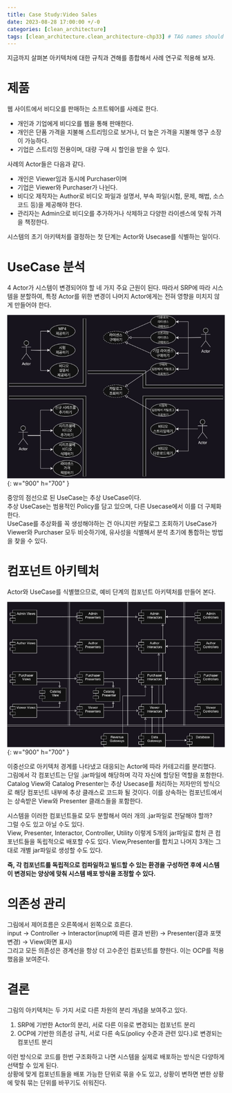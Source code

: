 ```yaml
---
title: Case Study:Video Sales
date: 2023-08-28 17:00:00 +/-0
categories: [clean_architecture]
tags: [clean_architecture.clean_architecture-chp33] # TAG names should always be lowercase
---
```


지금까지 살펴본 아키텍처에 대한 규칙과 견해를 종합해서 사례 연구로 적용해 보자.

# 제품

웹 사이트에서 비디오를 판매하는 소프트웨어를 사례로 한다.

- 개인과 기업에게 비디오를 웹을 통해 판매한다.
- 개인은 단품 가격을 지불해 스트리밍으로 보거나, 더 높은 가격을 지불해 영구 소장이 가능하다.
- 기업은 스트리밍 전용이며, 대량 구매 시 할인을 받을 수 있다.

사례의 Actor들은 다음과 같다.

- 개인은 Viewer임과 동시에 Purchaser이며
- 기업은 Viewer와 Purchaser가 나뉜다.
- 비디오 제작자는 Author로 비디오 파일과 설명서, 부속 파일(시험, 문제, 해법, 소스 코드 등)을 제공해야 한다.
- 관리자는 Admin으로 비디오를 추가하거나 삭제하고 다양한 라이센스에 맞춰 가격을 책정한다.

시스템의 초기 아키텍처를 결정하는 첫 단계는 Actor와 Usecase를 식별하는 일이다.

# UseCase 분석

4 Actor가 시스템이 변경되어야 할 네 가지 주요 근원이 된다. 따라서 SRP에 따라 시스템을 분할하여, 특정 Actor를 위한 변경이 나머지 Actor에게는 전혀 영향을 미치지 않게 만들어야 한다.

![Desktop View](../../assets/cleanArchitecture/usecase.jpg){: w="900" h="700" }

중앙의 점선으로 된 UseCase는 추상 UseCase이다.  
추상 UseCase는 범용적인 Policy를 담고 있으며, 다른 Usecase에서 이를 더 구체화한다.  
UseCase를 추상화를 꼭 생성해야하는 건 아니지만 카탈로그 조회하기 UseCase가 Viewer와 Purchaser 모두 비슷하기에, 유사성을 식별해서 분석 초기에 통합하는 방법을 찾을 수 있다.

# 컴포넌트 아키텍처

Actor와 UseCase를 식별했으므로, 예비 단계의 컴포넌트 아키텍처를 만들어 본다.

![Desktop View](../../assets/cleanArchitecture/component_arch.png){: w="900" h="700" }

이중선으로 아키텍처 경계를 나타냈고 대응되는 Actor에 따라 카테고리를 분리했다.  
그림에서 각 컴포넌트는 단일 .jar파일에 해당하며 각각 자신에 할당된 역할을 포함한다.
Catalog View와 Catalog Presenter는 추상 Usecase를 처리하는 저자만의 방식으로 해당 컴포넌트 내부에 추상 클래스로 코드화 될 것이다. 이를 상속하는 컴포넌트에서는 상속받은 View와 Presenter 클래스들을 포함한다.

시스템을 이러한 컴포넌트들로 모두 분할해서 여러 개의 .jar파일로 전달해야 할까?  
그럴 수도 있고 아닐 수도 있다.  
View, Presenter, Interactor, Controller, Utility 이렇게 5개의 jar파일로 합처 큰 컴포넌트들을 독립적으로 배포할 수도 있다. View,Presenter를 합치고 나머지 3개는 그대로 개별 jar파일로 생성할 수도 있다.

**즉, 각 컴포넌트를 독립적으로 컴파일하고 빌드할 수 있는 환경을 구성하면 후에 시스템이 변경되는 양상에 맞춰 시스템 배포 방식을 조정할 수 있다.**

# 의존성 관리

그림에서 제어흐름은 오른쪽에서 왼쪽으로 흐른다.  
input -> Controller -> Interactor(inupt에 따른 결과 반환) -> Presenter(결과 포맷 변경) -> View(화면 표시)  
그리고 모든 의존성은 경계선을 항상 더 고수준인 컴포넌트를 향한다. 이는 OCP를 적용했음을 보여준다.

# 결론

그림의 아키텍처는 두 가지 서로 다른 차원의 분리 개념을 보여주고 있다.

1. SRP에 기반한 Actor의 분리, 서로 다른 이유로 변경되는 컴포넌트 분리
2. OCP에 기반한 의존성 규칙, 서로 다른 속도(policy 수준과 관련 있다.)로 변경되는 컴포넌트 분리

이런 방식으로 코드를 한번 구조화하고 나면 시스템을 실제로 배포하는 방식은 다양하게 선택할 수 있게 된다.  
상황에 맞게 컴포넌트들을 배포 가능한 단위로 묶을 수도 있고, 상황이 변하면 변한 상황에 맞춰 묶는 단위를 바꾸기도 쉬워진다.
